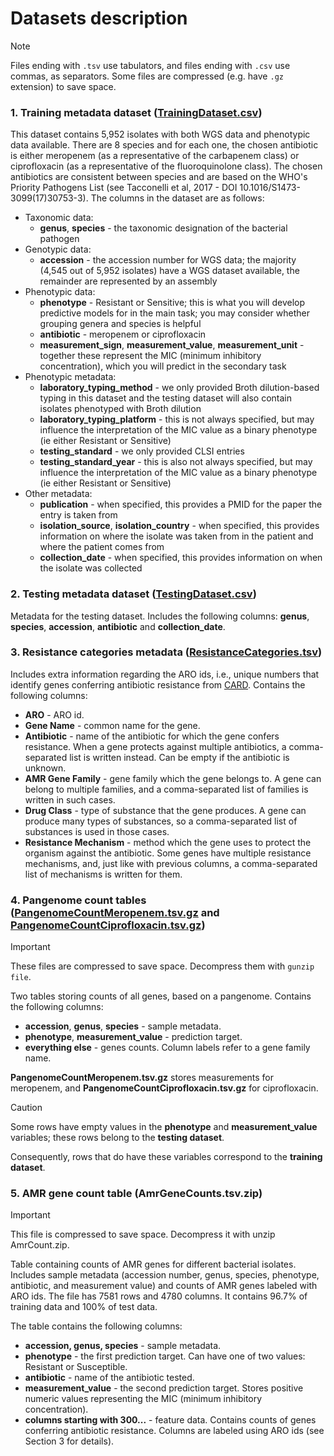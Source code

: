 # Datasets description

> [!NOTE]  
> Files ending with `.tsv` use tabulators, and files ending with `.csv` use
> commas, as separators. Some files are compressed (e.g. have `.gz` extension)
> to save space.

### 1. Training metadata dataset ([TrainingDataset.csv](https://raw.githubusercontent.com/ccm-bioinfo/Camda24_resistance/aca2b4bef8c642f7ccd5adb63e7f054feb67783a/DataSets/TrainingDataset.csv))

This dataset contains 5,952 isolates with both WGS data and phenotypic data available. There are 8 species and for each one, the chosen antibiotic is either meropenem (as a representative of the carbapenem class) or ciprofloxacin (as a representative of the fluoroquinolone class). The chosen antibiotics are consistent between species and are based on the WHO's Priority Pathogens List (see Tacconelli et al, 2017 - DOI 10.1016/S1473-3099(17)30753-3). The columns in the dataset are as follows:

- Taxonomic data:
    - **genus**, **species** - the taxonomic designation of the bacterial pathogen
- Genotypic data:
    - **accession** - the accession number for WGS data; the majority (4,545 out of 5,952 isolates) have a WGS dataset available, the remainder are represented by an assembly
- Phenotypic data:
    - **phenotype** - Resistant or Sensitive; this is what you will develop predictive models for in the main task; you may consider whether grouping genera and species is helpful
    - **antibiotic** - meropenem or ciprofloxacin
    - **measurement_sign**, **measurement_value**, **measurement_unit** - together these represent the MIC (minimum inhibitory concentration), which you will predict in the secondary task
- Phenotypic metadata:
    - **laboratory_typing_method** - we only provided Broth dilution-based typing in this dataset and the testing dataset will also contain isolates phenotyped with Broth dilution
    - **laboratory_typing_platform** - this is not always specified, but may influence the interpretation of the MIC value as a binary phenotype (ie either Resistant or Sensitive)
    - **testing_standard** - we only provided CLSI entries
    - **testing_standard_year** - this is also not always specified, but may influence the interpretation of the MIC value as a binary phenotype (ie either Resistant or Sensitive)
- Other metadata:
    - **publication** - when specified, this provides a PMID for the paper the entry is taken from
    - **isolation_source**, **isolation_country** - when specified, this provides information on where the isolate was taken from in the patient and where the patient comes from 
    - **collection_date** - when specified, this provides information on when the isolate was collected

### 2. Testing metadata dataset ([TestingDataset.csv](https://raw.githubusercontent.com/ccm-bioinfo/Camda24_resistance/d105fa8d90f8b3c397958d09d1fa615597883459/DataSets/TestingDataset.csv))

Metadata for the testing dataset. Includes the following columns: **genus**,
**species**, **accession**, **antibiotic** and **collection_date**.

### 3. Resistance categories metadata ([ResistanceCategories.tsv](https://raw.githubusercontent.com/ccm-bioinfo/Camda24_resistance/d105fa8d90f8b3c397958d09d1fa615597883459/DataSets/ResistanceCategories.tsv))

Includes extra information regarding the ARO ids, i.e., unique numbers that
identify genes conferring antibiotic resistance from
[CARD](https://card.mcmaster.ca/). Contains the following columns:

- **ARO** - ARO id.
- **Gene Name** - common name for the gene.
- **Antibiotic** - name of the antibiotic for which the gene confers resistance.
  When a gene protects against multiple antibiotics, a comma-separated list is
  written instead. Can be empty if the antibiotic is unknown.
- **AMR Gene Family** - gene family which the gene belongs to. A gene can belong
  to multiple families, and a comma-separated list of families is written in
  such cases.
- **Drug Class** - type of substance that the gene produces. A gene can produce
  many types of substances, so a comma-separated list of substances is used in
  those cases.
- **Resistance Mechanism** - method which the gene uses to protect the organism
  against the antibiotic. Some genes have multiple resistance mechanisms, and,
  just like with previous columns, a comma-separated list of mechanisms is
  written for them.

### 4. Pangenome count tables ([PangenomeCountMeropenem.tsv.gz](https://github.com/ccm-bioinfo/Camda24_resistance/raw/77dd0423caff249150a145476d99c0a3e54726bf/DataSets/PangenomeCountMeropenem.tsv.gz) and [PangenomeCountCiprofloxacin.tsv.gz](https://github.com/ccm-bioinfo/Camda24_resistance/raw/77dd0423caff249150a145476d99c0a3e54726bf/DataSets/PangenomeCountCiprofloxacin.tsv.gz))

> [!IMPORTANT]  
> These files are compressed to save space. Decompress them with `gunzip file`.

Two tables storing counts of all genes, based on a pangenome. Contains the
following columns:

- **accession**, **genus**, **species** - sample metadata.
- **phenotype**, **measurement_value** - prediction target.
- **everything else** - genes counts. Column labels refer to a gene family name.

**PangenomeCountMeropenem.tsv.gz** stores measurements for meropenem, and
**PangenomeCountCiprofloxacin.tsv.gz** for ciprofloxacin.


> [!CAUTION]
> Some rows have empty values in the **phenotype** and **measurement_value**
> variables; these rows belong to the **testing dataset**.
> 
> Consequently, rows that do have these variables correspond to the
> **training dataset**.

### 5. AMR gene count table (AmrGeneCounts.tsv.zip)
> [!IMPORTANT]
> This file is compressed to save space. Decompress it with unzip AmrCount.zip.

Table containing counts of AMR genes for different bacterial isolates. Includes sample metadata (accession number, genus, species, phenotype, antibiotic, and measurement value) and counts of AMR genes labeled with ARO ids. 
The file has 7581 rows and 4780 columns. It contains 96.7% of training data and 100% of test data.

The table contains the following columns:
- **accession, genus, species** - sample metadata.
- **phenotype** - the first prediction target. Can have one of two values: Resistant or Susceptible.
- **antibiotic** - name of the antibiotic tested.
- **measurement_value** - the second prediction target. Stores positive numeric values representing the MIC (minimum inhibitory concentration).
- **columns starting with 300...** - feature data. Contains counts of genes conferring antibiotic resistance. Columns are labeled using ARO ids (see Section 3 for details).

